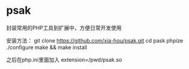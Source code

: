 psak
====
封装常用的PHP工具到扩展中，方便日常开发使用

安装方法：
git clone https://github.com/xia-hou/psak.git
cd pask
phpize
./configure
make && make install

之后在php.ini里面加入 extension=/pwd/psak.so